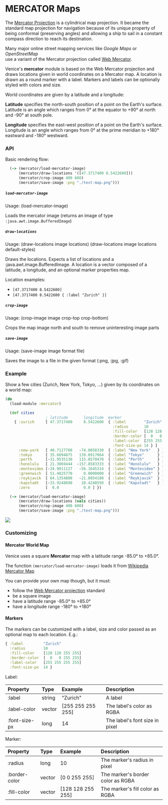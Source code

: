 # MERCATOR Maps

The [Mercator Projection](https://en.wikipedia.org/wiki/Mercator_projection)
is a cylindrical map projection. It became the standard map projection for 
navigation because of its unique property of being conformal (preserving angles) 
and allowing a ship to sail in a constant compass direction to reach its 
destination.

Many major online street mapping services like  _Google Maps_  or  _OpenStreetMap_  
use a variant of the Mercator projection called [Web Mercator](https://en.wikipedia.org/wiki/Web_Mercator_projection).

Venice's **mercator** module is based on the Web Mercator projection 
and draws locations given in world coordinates on a Mercator map. 
A location is drawn as a round marker with a label. Markers and labels
can be optionally styled with colors and size.

World coordinates are given by a latitude and a longitude:

**Latitude** specifies the north-south position of a point on the Earth's
surface. Latitude is an angle which ranges from 0° at the equator to +90°
at north and -90° at south pole.

**Longitude** specifies the east-west position of a point on the Earth's
surface. Longitude is an angle which ranges from 0° at the prime meridian
to +180° eastward and -180° westward.


### API

Basic rendering flow:

```clojure
  (-> (mercator/load-mercator-image)
      (mercator/draw-locations '([47.3717400 8.5422600]))
      (mercator/crop-image 400 600)
      (mercator/save-image :png "./test-map.png")))
```

##### `load-mercator-image`

Usage: (load-mercator-image)

Loads the mercator image (returns an image of type `:java.awt.image.BufferedImage`)


##### `draw-locations`

Usage: (draw-locations image locations) (draw-locations image locations default-styles)

Draws the locations. Expects a list of locations and a :java.awt.image.BufferedImage. 
A location is a vector composed of a latitude, a longitude, and an optional marker properties 
map.

Location examples:

- `[47.3717400 8.5422600]`
- `[47.3717400 8.5422600 { :label "Zurich" }]`


##### `crop-image`

Usage: (crop-image image crop-top crop-bottom)

Crops the map image north and south to remove uninteresting image parts


##### `save-image`

Usage: (save-image image format file)

Saves the image to a file in the given format (:png, :jpg, :gif)



### Example

Show a few cities (Zurich, New York, Tokyo, ...) given by its coordinates on 
a world map:

```clojure
(do
  (load-module :mercator)

  (def cities
                  ; latitude       longitude  marker
    { :zurich     [ 47.3717400     8.5422600  { :label        "Zurich"
                                                :radius       10
                                                :fill-color   [128 128 255 255]
                                                :border-color [  0   0 255 255]
                                                :label-color  [255 255 255 255]
                                                :font-size-px 14 } ]
      :new-york   [ 40.7127780   -74.0058330  { :label "New York"   } ]
      :tokyo      [ 35.6894875   139.6917064  { :label "Tokyo"      } ]
      :perth      [-31.9535130   115.8570470  { :label "Perth"      } ]
      :honolulu   [ 21.3069444  -157.8583333  { :label "Honolulu"   } ]
      :montevideo [-34.9011127   -56.1645314  { :label "Montevideo" } ]
      :greenwich  [ 51.4825770     0.0000000  { :label "Greenwich"  } ]
      :reykjavik  [ 64.1354800   -21.8954100  { :label "Reykjavik"  } ]
      :kapstadt   [-33.9248690    18.4240550  { :label "Kapstadt"   } ]
      :zero       [  0.0           0.0 ] })

  (-> (mercator/load-mercator-image)
      (mercator/draw-locations (vals cities))
      (mercator/crop-image 400 600)
      (mercator/save-image :png "./test-map.png")))
```

<img src="https://github.com/jlangch/venice/blob/master/doc/charts/mercator.png">


### Customizing

#### Mercator World Map

Venice uses a square **Mercator**  map with a latitude range -85.0° to +85.0°.

The function `(mercator/load-mercator-image)` loads it from [Wikipedia Mercator Map](https://upload.wikimedia.org/wikipedia/commons/7/73/Mercator_projection_Square.JPG)

You can provide your own map though, but it must:

- follow the [Web Mercator projection](https://en.wikipedia.org/wiki/Web_Mercator_projection) standard
- be a square image
- have a latitude range -85.0° to +85.0°
- have a longitude range -180° to +180°


#### Markers

The markers can be customized with a label, size and color passed as an optional map to each location. E.g.:

```clojure
{ :label         "Zurich"
  :radius        10
  :fill-color    [128 128 255 255]
  :border-color  [  0   0 255 255]
  :label-color   [255 255 255 255]
  :font-size-px  14 }
```

Label:

| Property          | Type   | Example           | Description                    |
| :---              | :---   | :---              | :---                           |
| :label            | string | "Zurich"          | A label                        |
| :label-color      | vector | [255 255 255 255] | The label's color as RGBA      |
| :font-size-px     | long   | 14                | The label's font size in pixel |

Marker:

| Property          | Type   | Example           | Description                       |
| :---              | :---   | :---              | :---                              |
| :radius           | long   | 10                | The marker's radius in pixel      |
| :border-color     | vector | [0 0 255 255]     | The marker's border color as RGBA |
| :fill-color       | vector | [128 128 255 255] | The marker's fill color as RGBA   |

